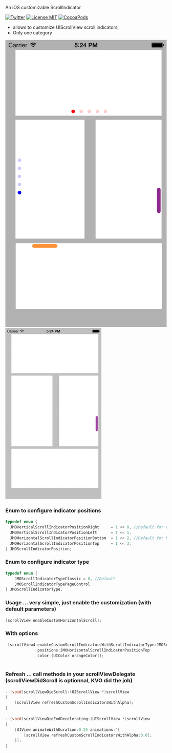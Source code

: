 An iOS customizable ScrollIndicator

[![Twitter](https://img.shields.io/badge/contact-@leverdeterre-green.svg)](http://twitter.com/leverdeterre)
[![License MIT](https://img.shields.io/badge/license-MIT-green.svg)](http://github.com/leverdeterre/CustomScrollIndicator/LICENSE)
[![CocoaPods](http://img.shields.io/github/release/leverdeterre/CustomScrollIndicator.svg)](https://github.com/CustomScrollIndicator)



- allows to customize UIScrollView scroll indicators, 
- Only one category

![Image](demo.png)
![Image](demo.gif)


### Enum to configure indicator positions

```objective-c
typedef enum {
  JMOVerticalScrollIndicatorPositionRight     = 1 << 0, //Default for vertical
  JMOVerticalScrollIndicatorPositionLeft      = 1 << 1,
  JMOHorizontalScrollIndicatorPositionBottom  = 1 << 2, //Default for horizontal
  JMOHorizontalScrollIndicatorPositionTop     = 1 << 3,
} JMOScrollIndicatorPosition;

```


### Enum to configure indicator type

```objective-c
typedef enum {
    JMOScrollIndicatorTypeClassic = 0, //Default
    JMOScrollIndicatorTypePageControl
} JMOScrollIndicatorType;

```

### Usage ... very simple, just enable the customization (with default parameters)
```objective-c
[scrollView enableCustomHorizontalScroll];
```

###  With options 
```objective-c
 [scrollView4 enableCustomScrollIndicatorsWithScrollIndicatorType:JMOScrollIndicatorTypeClassic 
              positions:JMOHorizontalScrollIndicatorPositionTop 
              color:[UIColor orangeColor]];
    
```

###  Refresh ... call methods in your scrollViewDelegate (scrollViewDidScroll is optionnal, KVO did the job)

```objective-c
- (void)scrollViewDidScroll:(UIScrollView *)scrollView
{
    [scrollView refreshCustomScrollIndicatorsWithAlpha];
}

- (void)scrollViewDidEndDecelerating:(UIScrollView *)scrollView
{
    [UIView animateWithDuration:0.25 animations:^{
        [scrollView refreshCustomScrollIndicatorsWithAlpha:0.0];
    }];
}
    
```


